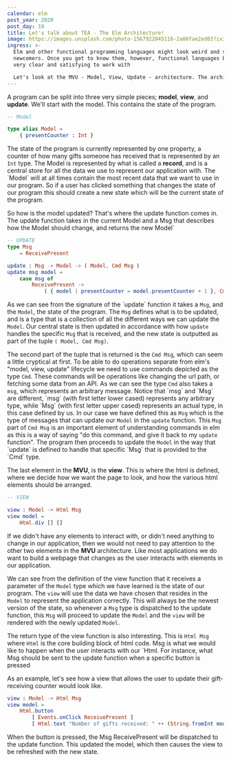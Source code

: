 ```yaml
---
calendar: elm
post_year: 2020
post_day: 19
title: Let's talk about TEA - The Elm Architecture!
image: https://images.unsplash.com/photo-1567922045116-2a00fae2ed03?ixid=MXwxMjA3fDB8MHxwaG90by1wYWdlfHx8fGVufDB8fHw%3D&ixlib=rb-1.2.1&auto=format&fit=crop&w=3024&q=80
ingress: >-
  Elm and other functional programming languages might look weird and scary to
  newcomers. Once you get to know them, however, functional languages becomes
  very clear and satisfying to work with

  Let's look at the MVU - Model, View, Update - architecture. The architecture is also known as TEA - The Elm Architecture - but is useful in other languages as well
---
```

A program can be split into three very simple pieces; **model**, **view**, and **update**.
We'll start with the model. This contains the state of the program.

```elm
-- Model

type alias Model = 
    { presentCounter : Int }
```

The state of the program is currently represented by one property, a counter of how many gifts someone has received that is represented by an `Int` type.
The Model is represented by what is called a **record**, and is a central store for all the data we use to represent our application with. The \`Model\` will at all times contain the most recent data that we want to use in our program. So if a user has clicked something that changes  the state of our program this should create a new state which will be the current state of the program.

So how is the model updated? That's where the update function comes in. The update function takes in the current Model and a Msg that describes how the Model should change, and returns the new Model`

```elm
-- UPDATE
type Msg
    = ReceivePresent

update : Msg -> Model -> ( Model, Cmd Msg )
update msg model =
    case msg of
        ReceivePresent ->
            ( { model | presentCounter = model.presentCounter + 1 }, Cmd.none )
```

As we can see from the signature of the \`update\` function it takes a `Msg`, and the `Model`, the state of the program. The `Msg` defines what is to be updated, and is a type that is a collection of all the different ways we can update the `Model`. Our central state is then updated in accordance with how `update` handles the specific `Msg` that is received, and the new state is outputted as part of the tuple `( Model, Cmd Msg)`.

The second part of the tuple that is returned is the `Cmd Msg`, which can seem a little cryptical at first. To be able to do operations separate from elm's "model, view, update" lifecycle we need to use commands depicted as the type `Cmd`. These commands will be operations like changing the url path, or fetching some data from an API. As we can see the type `Cmd` also takes a `msg`, which represents an arbitrary message. Notice that \`msg\` and \`Msg\` are different, \`msg\` (with first letter lower cased) represents any arbitrary type, while \`Msg\` (with first letter upper cased) represents an actual type, in this case defined by us. In our case we have defined this as `Msg` which is the type of messages that can update our `Model` in the `update` function. This `Msg` part of `Cmd Msg` is an important element of understanding commands in elm as this is a way of saying "do this command, and give it back to my `update` function". The program then proceeds to update the `Model` in the way that \`update\` is defined to handle that specific \`Msg\` that is provided to the \`Cmd\` type.

The last element in the **MVU**, is the **view**. This is where the html is defined, where we decide how we want the page to look, and how the various html elements should be arranged.

```elm
-- VIEW

view : Model -> Html Msg
view model = 
    Html.div [] []
```

If we didn't have any elements to interact with, or didn't need anything to change in our application, then we would not need to pay attention to the other two elements in the **MVU** architecture. Like most applications we do want to build a webpage that changes as the user interacts with elements in our application.

We can see from the definition of the view function that it receives a parameter of the `Model` type which we have learned is the state of our program. The `view` will use the data we have chosen that resides in the `Model` to represent the application correctly. This will always be the newest version of the state, so whenever a `Msg` type is dispatched to the update function, this `Msg` will proceed to update the `Model` and the `view` will be rendered with the newly updated `Model`.

The return type of the view function is also interesting. This is `Html Msg` where `Html` is the core building block of html code. Msg is what we would like to happen when the user interacts with our `Html. For instance, what Msg should be sent to the update function when a specific button is pressed

As an example, let's see how a view that allows the user to update their gift-receiving counter would look like.

```elm
view : Model -> Html Msg
view model =
    Html.button
        [ Events.onClick ReceivePresent ]
        [ Html.text "Number of gifts received: " ++ (String.fromInt model.presentCounter) ]
```

When the button is pressed, the Msg ReceivePresent will be dispatched to the update function. This updated the model, which then causes the view to be refreshed with the new state.